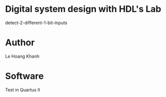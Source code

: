 # Digital system design with HDL's Lab
detect-2-different-1-bit-inputs
# Author 
Le Hoang Khanh

# Software
Test in Quartus II
